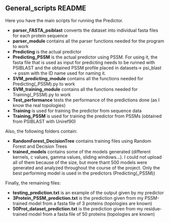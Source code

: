 ## General_scripts README

Here you have the main scripts for running the Predictor.
- **parser_FASTA_psiblast** converts the dataset into individual fasta files for each protein sequence
- **parser_module** contains all the parser functions needed for the program to work
- **Predicting** is the actual predictor
- **Predicting_PSSM** is the actual predictor using PSSM. For using it, the fasta file that is used as input for predicting needs to be runned with PSIBLAST and the obtained PSSM profile placed in datasets-> psi_blast -> pssm with the ID name used for naming it. 
- **SVM_predicting_module** contains all the functions needed for Predicting(_PSSM).py to work
- **SVM_training_module** contains all the functions needed for Training(_PSSM).py to work
- **Test_performance** tests the performance of the predictions done (as I know the real topologies)
- **Training** is used for training the predictor from sequence data
- **Training_PSSM** is used for training the predictor from PSSMs (obtained from PSIBLAST with Uniref90)

Also, the following folders contain:
- **RandomForest_DecisionTree** contains training files using Random Forest and Decision Trees
- **trained_models** contains some of the models generated (different kernels, c values, gamma values, sliding windows...). I could  not upload all of them because of the size, but more thant 500 models were generated and analyzed throughout the course of the project.
Only the best performing model is used in the predictors (Predicting(_PSSM))


Finally, the remaining files:
- **testing_prediction.txt** is an example of the output given by my predictor
- **3Protein_PSSM_prediction.txt** is the prediction given from my PSSM-trained model from a fasta file of 3 proteins (topologies are known)
- **50Prot_dataset_prediction.txt** is the prediction given from my residue-trained model from a fasta file of 50 proteins (topologies are known)
